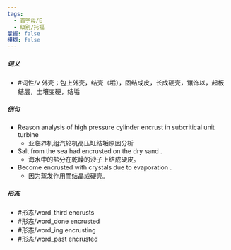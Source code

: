 ```yaml
---
tags:
  - 首字母/E
  - 级别/托福
掌握: false
模糊: false
---
```

##### 词义
- #词性/v  外壳；包上外壳，结壳（垢），固结成皮，长成硬壳，镶饰以，起板结层，土壤变硬，结垢
##### 例句
- Reason analysis of high pressure cylinder encrust in subcritical unit turbine
	- 亚临界机组汽轮机高压缸结垢原因分析
- Salt from the sea had encrusted on the dry sand .
	- 海水中的盐分在乾燥的沙子上结成硬皮。
- Become encrusted with crystals due to evaporation .
	- 因为蒸发作用而结晶成硬壳。
##### 形态
- #形态/word_third encrusts
- #形态/word_done encrusted
- #形态/word_ing encrusting
- #形态/word_past encrusted
